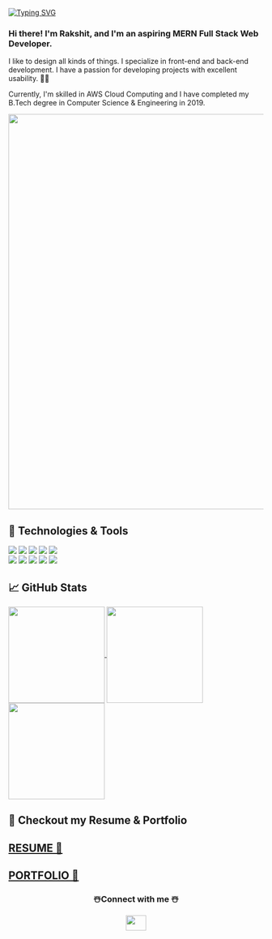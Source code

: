 [![Typing SVG](https://readme-typing-svg.herokuapp.com/?lines=Full+Stack+web+Developer;More+than+1500+Hours+Hard+Work;More+than+200+sleepless+nights)](https://git.io/typing-svg)

<h3> Hi there! I'm Rakshit, and I'm an aspiring MERN Full Stack Web Developer.</h3>
 I like to design all kinds of things. I specialize in front-end and back-end development. I have a passion for developing projects with excellent usability. 🧑‍💻

Currently, I'm skilled in AWS Cloud Computing and I have completed my B.Tech degree in Computer Science & Engineering in 2019.

           

<img src="https://camo.githubusercontent.com/5ddf73ad3a205111cf8c686f687fc216c2946a75005718c8da5b837ad9de78c9/68747470733a2f2f7468756d62732e6766796361742e636f6d2f4576696c4e657874446576696c666973682d736d616c6c2e676966" width="780" />

## 🔧 Technologies & Tools

![](https://img.shields.io/badge/OS-Windows-informational?style=flat&logo=windows&logoColor=white&color=yellow)
![](https://img.shields.io/badge/Code-JavaScript-informational?style=flat&logo=javascript&logoColor=white&color=yellow)
![](https://img.shields.io/badge/Code-SQL-informational?style=flat&logo=typescript&logoColor=white&color=yellow)
![](https://img.shields.io/badge/Code-React-informational?style=flat&logo=react&logoColor=white&color=yellow)
![](https://img.shields.io/badge/Tools-AWS-informational?style=flat&logo=vercel&logoColor=white&color=yellow)
<br />
![](https://img.shields.io/badge/Tools-Wix-informational?style=flat&logo=netlify&logoColor=white&color=yellow)
![](https://img.shields.io/badge/Code-NodeJS-informational?style=flat&logo=nodejs&logoColor=white&color=yellow)
![](https://img.shields.io/badge/Code-MongoDB-informational?style=flat&logo=mongodb&logoColor=white&color=yellow)
![](https://img.shields.io/badge/Tools-ExpressJS-informational?style=flat&logo=express&logoColor=white&color=yellow)
![](https://img.shields.io/badge/Tools-GitHub-informational?style=flat&logo=github&logoColor=white&color=yellow)


## &#x1f4c8; GitHub Stats

<a href='https://github-readme-stats.vercel.app/api/top-langs/?username=rakshitagarwal&theme=radical'>
  <img align="center" src="https://github-readme-stats.vercel.app/api/top-langs/?username=rakshitagarwal&theme=radical"  height="190px" />
</a>
  
  <a href= 'https://github-readme-stats.vercel.app/api?username=rakshitagarwal&count_private=true&theme=radical&show_icons=true'>
  <img align="center" cursor='none' src="https://github-readme-stats.vercel.app/api?username=rakshitagarwal&count_private=true&theme=radical&show_icons=true"  height="190px" />
  </a>

  <a href= 'https://github-readme-streak-stats.herokuapp.com/?user=rakshitagarwal&theme=radical&hide_border=false' >
  <img align="center" cursor='none' src="https://github-readme-streak-stats.herokuapp.com/?user=rakshitagarwal&theme=radical&hide_border=false"  height="190px" />
  </a>
<!--   <br />
  <a href="http://www.github.com/JaiminSheladiya"><img src="https://activity-graph.herokuapp.com/graph?username=JaiminSheladiya&bg_color=0D1147&color=5BCDEC&line=5BCDEC&point=FFFFFF&hide_border=true&custom_title=GitHub%20Commits%20Graph" alt="GitHub Commits Graph" /></a> -->

  

## 🐬 Checkout my Resume & Portfolio


## [RESUME 🎯](https://drive.google.com/file/d/191ZEHBmn6ib9tjeJddfPV2FX-G8NUA4k/view?usp=sharing)
## [PORTFOLIO 🚀](https://www.linkedin.com/in/rakshitagarwal/)


 <h3 align="center">☃️Connect with me ☃️</h3>
<p align="center">
<!-- <a href="https://www.linkedin.com/in/jaiminsheladiya/" target="_blank"><img align="center" src="https://raw.githubusercontent.com/rahuldkjain/github-profile-readme-generator/master/src/images/icons/Social/linked-in-alt.svg" alt="santanu-mohapatra-880204200" height="30" width="40" /></a>
<a href="https://www.facebook.com/profile.php?id=100008489898991" target="_blank"><img align="center" src="https://raw.githubusercontent.com/rahuldkjain/github-profile-readme-generator/master/src/images/icons/Social/facebook.svg" alt="7008467376.shaan" height="30" width="40" /></a>
<a href="https://www.instagram.com/jaimins106/" target="_blank"><img align="center" src="https://raw.githubusercontent.com/rahuldkjain/github-profile-readme-generator/master/src/images/icons/Social/instagram.svg" alt="shaan_tanu_jr" height="30" width="40" /></a> -->
<a href="mailto:rakshitag13@gmail.com?subject=Regarding Contact" target="_blank"><img align="center" src="https://www.svgrepo.com/show/303161/gmail-icon-logo.svg" height="30" width="40" /></a>
</p>

 <!-- <p align="center"><img  src="https://raw.githubusercontent.com/Trilokia/Trilokia/379277808c61ef204768a61bbc5d25bc7798ccf1/bottom_header.svg"></p> -->
